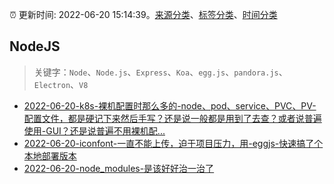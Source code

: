 :alarm_clock: 更新时间: 2022-06-20 15:14:39。[来源分类](../README.md)、[标签分类](../TAGS.md)、[时间分类](../TIMELINE.md)

## NodeJS


> 关键字：`Node`、`Node.js`、`Express`、`Koa`、`egg.js`、`pandora.js`、`Electron`、`V8`



- [2022-06-20-k8s-裸机配置时那么多的-node、pod、service、PVC、PV-配置文件，都是硬记下来然后手写？还是说一般都是用到了去查？或者说普遍使用-GUI？还是说普遍不用裸机配...](https://www.v2ex.com/t/860978) 
- [2022-06-20-iconfont-一直不能上传，迫于项目压力，用-eggjs-快速搞了个本地部署版本](https://www.v2ex.com/t/860972) 
- [2022-06-20-node_modules-是该好好治一治了](https://toutiao.io/k/5bq88fv) 